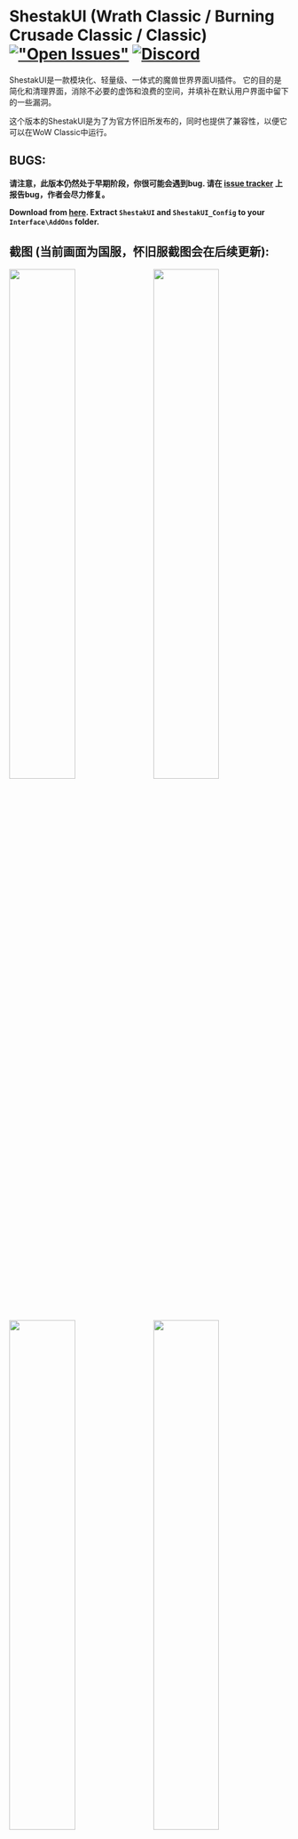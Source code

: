 # ShestakUI (Wrath Classic / Burning Crusade Classic / Classic) [!["Open Issues"](https://img.shields.io/github/issues-raw/EsreverWoW/ShestakUI_Classic.svg)](https://github.com/EsreverWoW/ShestakUI_Classic/issues) [![Discord](https://img.shields.io/discord/610506253306822663.svg?label=&logo=discord&logoColor=ffffff&color=7389D8&labelColor=6A7EC2)](https://discord.gg/mWGp4ac)
ShestakUI是一款模块化、轻量级、一体式的魔兽世界界面UI插件。 它的目的是简化和清理界面，消除不必要的虚饰和浪费的空间，并填补在默认用户界面中留下的一些漏洞。

这个版本的ShestakUI是为了为官方怀旧所发布的，同时也提供了兼容性，以便它可以在WoW Classic中运行。

## BUGS:
**请注意，此版本仍然处于早期阶段，你很可能会遇到bug. 请在 [issue tracker](https://github.com/EsreverWoW/ShestakUI_Classic/issues) 上报告bug，作者会尽力修复。**

**Download from [here](https://github.com/EsreverWoW/ShestakUI_Classic/archive/master.zip). Extract `ShestakUI` and `ShestakUI_Config` to your `Interface\AddOns` folder.**

## 截图 (当前画面为国服，怀旧服截图会在后续更新):
<img src="https://i.imgur.com/Nm7tcgd.jpg" align="right" width="48.5%">
<img src="https://i.imgur.com/0g9Hbv7.jpg" width="48.5%">
<img src="https://i.imgur.com/uvnad8c.jpg" align="right" width="48.5%">
<img src="https://i.imgur.com/qD4KSGP.jpg" width="48.5%">

## 命令:
**主要命令**
```
/config, /cfg       打开配置设置
/moveui             移动界面元素
/hb                 绑建
/rl                 重载界面
/rc                 开始就绪检查
/gm                 打开GM对话框
/rd                 解散队伍或团队
/convert            转换小队和团队
/uihelp             查看UI插件命令
/en ADDON_NAME      启用插件，该命令会重载UI界面。 Example: /en Filger
/dis ADDON_NAME     禁用插件。 Example: /dis Filger
```
**设置命令**
```
/resetui            重置所有默认设置
/resetuf            重置框架元素到默认位置
/resetconfig        重置配置信息
/resetstats         重置货币统计
/settings msbt      应用设置给MSBT
/settings dbm       应用设置给DBM
/settings skada     应用设置给Skada
/settings all       应用设置给所有插件
```
**插件命令**
```
/litestats, /ls     LiteStats版主信息.
/dbmtest            DBM 测试模块.
/enemycd            敌方冷却提示测试.
/raidcd             团队技能冷却提示测试.
/pulsecd            自己冷却提示测试.
/threat             仇恨条测试.
/testuf             单位框架测试.
/bags               清理背包.
/xct                清理战斗信息.
/testroll           测试队伍ROLL点.
```
**额外命令**
```
/heal               切换到治疗界面.
/dps                切换到输出界面.
/farmmode, /fm      放大地图界面.
/tt                 密语目标.
/ainv               启用自动要求.
/align              网格对齐界面.
```

## Languages:
ShestakUI supports and contains language specific code for the following game clients:

- English (enUS)
- French (frFR)
- German (deDE)
- Italian (itIT)
- Simpified Chinese (zhCN)
- Traditional Chinese (zhTW)
- Spanish (esES)
- Russian (ruRU)

## FAQ:
- [Configuration files and GUI](https://web.archive.org/web/20201116212307/http://shestak.org/forum/showpost.php?p=415&postcount=2)
- [ActionBars](https://web.archive.org/web/20201117070900/http://shestak.org/forum/showpost.php?p=930&postcount=3)
- [Chat](https://web.archive.org/web/20201116170209/http://shestak.org/forum/showpost.php?p=931&postcount=4)
- [Loot](https://web.archive.org/web/20201117185852/http://shestak.org/forum/showpost.php?p=932&postcount=5)
- [Raid Frames](https://web.archive.org/web/20201117195736/http://shestak.org/forum/showpost.php?p=12661&postcount=21)

## Links:
- [Changelog](https://github.com/EsreverWoW/ShestakUI_Classic/commits)

## Credits:
AcidWeb, Aezay, Affli, Ailae, Allez, ALZA, Ammo, Astromech, Beoko, Bitbyte, Blamdarot, Bozo, Caellian, Califpornia, Camealion, Chiril, CrusaderHeimdall, Cybey, d87, Dawn, Don Kaban, Dridzt, Duffed, Durcyn, Eclipse, Egingell, Elv22, Ennea, Es (EsreverWoW), Evilpaul, Evl, Favorit, Fernir, Foof, Freebaser, g0st, Gethe, Gorlasch, Gsuz, Haleth, Haste, havoc74, Hoochie, Hungtar, Hydra, HyPeRnIcS, Ildyria, iSpawnAtHome, Jaslm, Kanegasi, Karl_w_w, Karudon, Katae, Kellett, Kemayo, Ketho, Killakhan, Kraftman, Leatrix, m2jest1c, Magdain, Monolit, MrRuben5, Nathanyel, Nefarion, Nightcracker, Nils Ruesch, p3lim, Partha, Phanx, Renstrom, RustamIrzaev, Safturento, Sanex, Sara.Festung, SDPhantom, Semlar, Sildor, Silverwind, SinaC, siweia, Slakah, Soeters, Starlon, Suicidal Katt, Syzgyn, Tekkub, Telroth, Thalyra, Thizzelle, Tia Lynn, Tohveli, Tukz, Tuller, Urtgard, Veev, Villiv, Wetxius, Woffle of Dark Iron, Wrug, Xuerian, Yleaf, Zork

## Translation:
Aelb, AlbertDuval, Alwa, Baine, Chubidu, Cranan, eXecrate, F5Hellbound, Ianchan, Joe, Leg883, Mania, Nanjiqq, Oz, Puree, Sakaras, Seal, Sinaris, Skyzo-be, Spacedragon, Tat2dawn, Tibles, Vienchen, Wetxius

## Thanks:
Akimba, Antthemage, Crunching, Dandruff, DesFolk, Elfrey, Ente, Erratic, Falchior, Gromcha, Halogen, Homicidal Retribution, ILF7, Illusion, Ipton, k07n, Kazarl, Lanseb, Leots, m2jest1c, MoLLIa, Nefrit, Noobolov, Obakol, Oz, PterOs, Sart, Scorpions, Sitatunga, Sw2rT1, Tryllemann, Wetxius, Yakodzuna, UI Users and Russian Community
